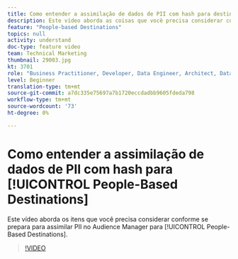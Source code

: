 ```yaml
---
title: Como entender a assimilação de dados de PII com hash para destinos com base em pessoas
description: Este vídeo aborda as coisas que você precisa considerar conforme se prepara para assimilar PII no Audience Manager para destinos com base em pessoas.
feature: "People-based Destinations"
topics: null
activity: understand
doc-type: feature video
team: Technical Marketing
thumbnail: 29003.jpg
kt: 3701
role: "Business Practitioner, Developer, Data Engineer, Architect, Data Architect, Administrator, Leader"
level: Beginner
translation-type: tm+mt
source-git-commit: a7dc335e75697a7b1720eccdadbb9605fdeda798
workflow-type: tm+mt
source-wordcount: '73'
ht-degree: 0%

---
```



# Como entender a assimilação de dados de PII com hash para [!UICONTROL People-Based Destinations]

Este vídeo aborda os itens que você precisa considerar conforme se prepara para assimilar PII no Audience Manager para [!UICONTROL People-Based Destinations].

>[!VIDEO](https://video.tv.adobe.com/v/29003/?quality=12)
